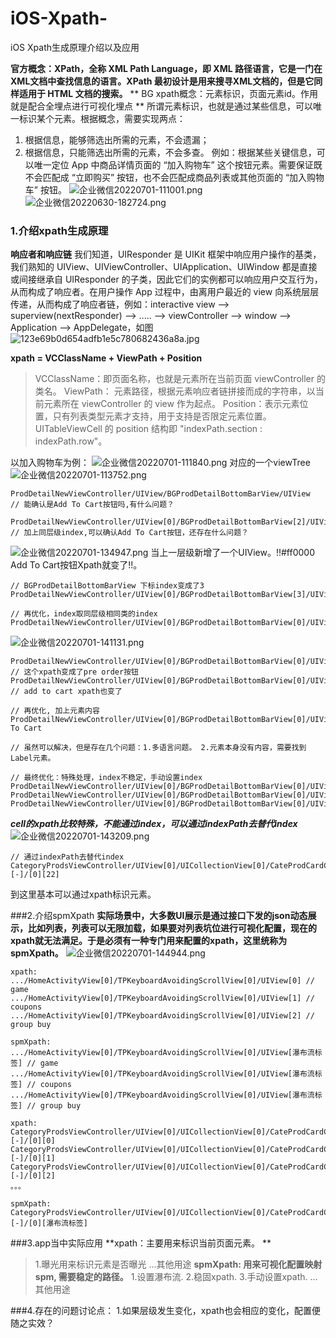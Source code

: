 # iOS-Xpath-
iOS Xpath生成原理介绍以及应用

**官方概念：XPath，全称 XML Path Language，即 XML 路径语言，它是一门在XML文档中查找信息的语言。XPath 最初设计是用来搜寻XML文档的，但是它同样适用于 HTML 文档的搜索。**
** BG xpath概念：元素标识，页面元素id。作用就是配合全埋点进行可视化埋点 **
所谓元素标识，也就是通过某些信息，可以唯一标识某个元素。根据概念，需要实现两点：

1. 根据信息，能够筛选出所需的元素，不会遗漏；
2. 根据信息，只能筛选出所需的元素，不会多查。
例如：根据某些关键信息，可以唯一定位 App 中商品详情页面的 “加入购物车” 这个按钮元素。需要保证既不会匹配成 “立即购买” 按钮，也不会匹配成商品列表或其他页面的 “加入购物车” 按钮。
![企业微信20220701-111001.png](/tfl/pictures/202207/tapd_30391015_1656645016_95.png)
![企业微信20220630-182724.png](/tfl/pictures/202206/tapd_30391015_1656584875_78.png)
### 1.介绍xpath生成原理
**响应者和响应链**
我们知道，UIResponder 是 UIKit 框架中响应用户操作的基类，我们熟知的 UIView、UIViewController、UIApplication、UIWindow 都是直接或间接继承自 UIResponder 的子类，因此它们的实例都可以响应用户交互行为，从而构成了响应者。在用户操作 App 过程中，由离用户最近的 view 向系统层层传递，从而构成了响应者链，例如：interactive view –> superview(nextResponder) –> ..... –> viewController –> window –> Application –> AppDelegate，如图
![123e69b0d654adfb1e5c780682436a8a.jpg](/tfl/pictures/202207/tapd_30391015_1656660595_86.jpg)

**xpath = VCClassName + ViewPath + Position**
> VCClassName：即页面名称，也就是元素所在当前页面 viewController 的类名。
> ViewPath： 元素路径，根据元素响应者链拼接而成的字符串，以当前元素所在 viewController 的 view 作为起点。
> Position：表示元素位置，只有列表类型元素才支持，用于支持是否限定元素位置。UITableViewCell 的 position 结构即 "indexPath.section : indexPath.row"。

以加入购物车为例：
![企业微信20220701-111840.png](/tfl/pictures/202207/tapd_30391015_1656645560_45.png)
对应的一个viewTree
![企业微信20220701-113752.png](/tfl/pictures/202207/tapd_30391015_1656646693_48.png)

``` 
ProdDetailNewViewController/UIView/BGProdDetailBottomBarView/UIView
// 能确认是Add To Cart按钮吗,有什么问题？
```

``` 
ProdDetailNewViewController/UIView[0]/BGProdDetailBottomBarView[2]/UIView[0]
// 加上同层级index,可以确认Add To Cart按钮，还存在什么问题？
```
![企业微信20220701-134947.png](/tfl/pictures/202207/tapd_30391015_1656654629_100.png)
当上一层级新增了一个UIView。!!#ff0000 Add To Cart按钮Xpath就变了!!。

``` 
// BGProdDetailBottomBarView 下标index变成了3
ProdDetailNewViewController/UIView[0]/BGProdDetailBottomBarView[3]/UIView[0]
```
``` 
// 再优化，index取同层级相同类的index
ProdDetailNewViewController/UIView[0]/BGProdDetailBottomBarView[0]/UIView[0]
```
![企业微信20220701-141131.png](/tfl/pictures/202207/tapd_30391015_1656655922_71.png)

``` 
ProdDetailNewViewController/UIView[0]/BGProdDetailBottomBarView[0]/UIView[0]
// 这个xpath变成了pre order按钮
ProdDetailNewViewController/UIView[0]/BGProdDetailBottomBarView[0]/UIView[1]
// add to cart xpath也变了
```
``` 
// 再优化, 加上元素内容
ProdDetailNewViewController/UIView[0]/BGProdDetailBottomBarView[0]/UIView[1]/Add To Cart

// 虽然可以解决，但是存在几个问题：1.多语言问题。 2.元素本身没有内容，需要找到Label元素。 
```

``` 
// 最终优化：特殊处理，index不稳定，手动设置index
ProdDetailNewViewController/UIView[0]/BGProdDetailBottomBarView[0]/UIView[AddToCart]
ProdDetailNewViewController/UIView[0]/BGProdDetailBottomBarView[0]/UIView[PreOrder]
ProdDetailNewViewController/UIView[0]/BGProdDetailBottomBarView[0]/UIView[BuyNow]
```

***cell的xpath比较特殊，不能通过index，可以通过indexPath去替代index***
![企业微信20220701-143209.png](/tfl/pictures/202207/tapd_30391015_1656657151_35.png)

``` 
// 通过indexPath去替代index
CategoryProdsViewController/UIView[0]/UICollectionView[0]/CateProdCardCell[0][-]/[0][22]
```

到这里基本可以通过xpath标识元素。

###2.介绍spmXpath
**实际场景中，大多数UI展示是通过接口下发的json动态展示，比如列表，列表可以无限加载，如果要对列表坑位进行可视化配置，现在的xpath就无法满足。于是必须有一种专门用来配置的xpath，这里统称为spmXpath。**
![企业微信20220701-144944.png](/tfl/pictures/202207/tapd_30391015_1656658284_81.png)

``` 
xpath:
.../HomeActivityView[0]/TPKeyboardAvoidingScrollView[0]/UIView[0] // game
.../HomeActivityView[0]/TPKeyboardAvoidingScrollView[0]/UIView[1] // coupons
.../HomeActivityView[0]/TPKeyboardAvoidingScrollView[0]/UIView[2] // group buy
```
``` 
spmXpath:
.../HomeActivityView[0]/TPKeyboardAvoidingScrollView[0]/UIView[瀑布流标签] // game
.../HomeActivityView[0]/TPKeyboardAvoidingScrollView[0]/UIView[瀑布流标签] // coupons
.../HomeActivityView[0]/TPKeyboardAvoidingScrollView[0]/UIView[瀑布流标签] // group buy
```
``` 
xpath:
CategoryProdsViewController/UIView[0]/UICollectionView[0]/CateProdCardCell[0][-]/[0][0]
CategoryProdsViewController/UIView[0]/UICollectionView[0]/CateProdCardCell[0][-]/[0][1]
CategoryProdsViewController/UIView[0]/UICollectionView[0]/CateProdCardCell[0][-]/[0][2]
。。。
```
``` 
spmXpath:
CategoryProdsViewController/UIView[0]/UICollectionView[0]/CateProdCardCell[0][-]/[0][瀑布流标签]
```
###3.app当中实际应用
**xpath：主要用来标识当前页面元素。 **
> 1.曝光用来标识元素是否曝光
> ...其他用途
**spmXpath: 用来可视化配置映射spm, 需要稳定的路径。**
> 1.设置瀑布流.
> 2.稳固xpath.
> 3.手动设置xpath.
> ...其他用途


###4.存在的问题讨论点：
1.如果层级发生变化，xpath也会相应的变化，配置便随之实效？ 

